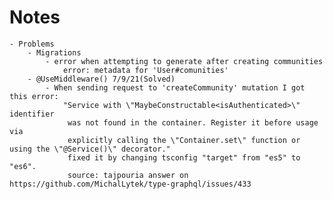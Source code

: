 # Notes
	- Problems
		- Migrations
			- error when attempting to generate after creating communities
				error: metadata for 'User#comunities'
		- @UseMiddleware() 7/9/21(Solved)
			- When sending request to 'createCommunity' mutation I got this error:
				"Service with \"MaybeConstructable<isAuthenticated>\" identifier
				 was not found in the container. Register it before usage via
				 explicitly calling the \"Container.set\" function or using the \"@Service()\" decorator."
				 fixed it by changing tsconfig "target" from "es5" to "es6".
				 source: tajpouria answer on https://github.com/MichalLytek/type-graphql/issues/433

